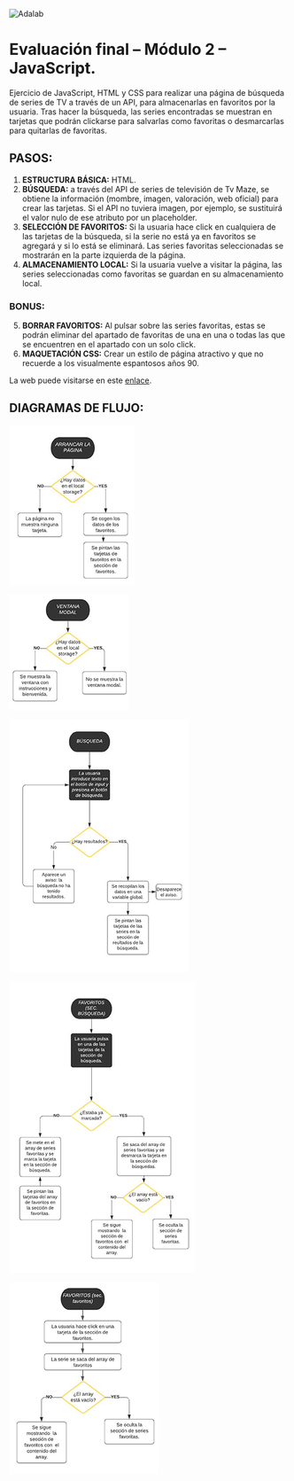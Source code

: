![Adalab](https://beta.adalab.es/resources/images/adalab-logo-155x61-bg-white.png)

# Evaluación final – Módulo 2 – JavaScript.

Ejercicio de JavaScript, HTML y CSS para realizar una página de búsqueda de series de TV a través de un API, para almacenarlas en favoritos por la usuaria. Tras hacer la búsqueda, las series encontradas se muestran en tarjetas que podrán clickarse para salvarlas como favoritas o desmarcarlas para quitarlas de favoritas.

## PASOS:

1. **ESTRUCTURA BÁSICA:** HTML.
2. **BÚSQUEDA:** a través del API de series de televisión de Tv Maze, se obtiene la información (mombre, imagen, valoración, web oficial) para crear las tarjetas. Si el API no tuviera imagen, por ejemplo, se sustituirá el valor nulo de ese atributo por un placeholder.
3. **SELECCIÓN DE FAVORITOS:** Si la usuaria hace click en cualquiera de las tarjetas de la búsqueda, si la serie no está ya en favoritos se agregará y si lo está se eliminará. Las series favoritas seleccionadas se mostrarán en la parte izquierda de la página.
4. **ALMACENAMIENTO LOCAL:** Si la usuaria vuelve a visitar la página, las series seleccionadas como favoritas se guardan en su almacenamiento local.

### BONUS:

5. **BORRAR FAVORITOS:** Al pulsar sobre las series favoritas, estas se podrán eliminar del apartado de favoritas de una en una o todas las que se encuentren en el apartado con un solo click.
6. **MAQUETACIÓN CSS:** Crear un estilo de página atractivo y que no recuerde a los visualmente espantosos años 90.

La web puede visitarse en este [enlace](https://beta.adalab.es/modulo-2-evaluacion-final-2y2son4/ 'Shows hunter by 2y2son4').

## DIAGRAMAS DE FLUJO:

![01-diagrama_arrancar_pagina](./src/images/01-diagrama_arrancar_pagina.png '01-diagrama_arrancar_pagina')

![02-diagrama_ventana_modal](./src/images/02-diagrama_ventana_modal.png '02-diagrama_ventana_modal')

![03-diagrama_busqueda](./src/images/03-diagrama_busqueda.png '03-diagrama_busqueda')

![04-diagrama_favoritos_busqueda](./src/images/04-diagrama_favoritos_busqueda.png '04-diagrama_favoritos_busqueda')

![05-diagrama_favoritos_favoritos](./src/images/05-diagrama_favoritos_favoritos.png '05-diagrama_favoritos_favoritos')
